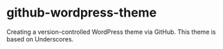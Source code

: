 # github-wordpress-theme
Creating a version-controlled WordPress theme via GitHub. This theme is based on Underscores.
